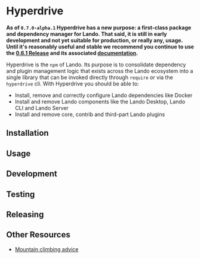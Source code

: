 Hyperdrive
==========

**As of `0.7.0-alpha.1` Hyperdrive has a new purpose: a first-class package and dependency manager for Lando. That said, it is still in early development and not yet suitable for production, or really any, usage. Until it's reasonably useful and stable we recommend you continue to use the [0.6.1 Release](https://github.com/lando/hyperdrive/releases/tag/v0.6.1) and its associated [documentation](https://github.com/lando/hyperdrive/tree/v0.6.1).**

Hyperdrive is the `npm` of Lando. Its purpose is to consolidate dependency and plugin management logic that exists across the Lando ecosystem into a single library that can be invoked directly through `require` or via the `hyperdrive` cli. With Hyperdrive you should be able to:

* Install, remove and correctly configure Lando dependencies like Docker
* Install and remove Lando components like the Lando Desktop, Lando CLI and Lando Server
* Install and remove core, contrib and third-part Lando plugins

Installation
------------

Usage
-----

Development
-----------

Testing
-------

Releasing
---------

Other Resources
---------------

* [Mountain climbing advice](https://www.youtube.com/watch?v=tkBVDh7my9Q)
